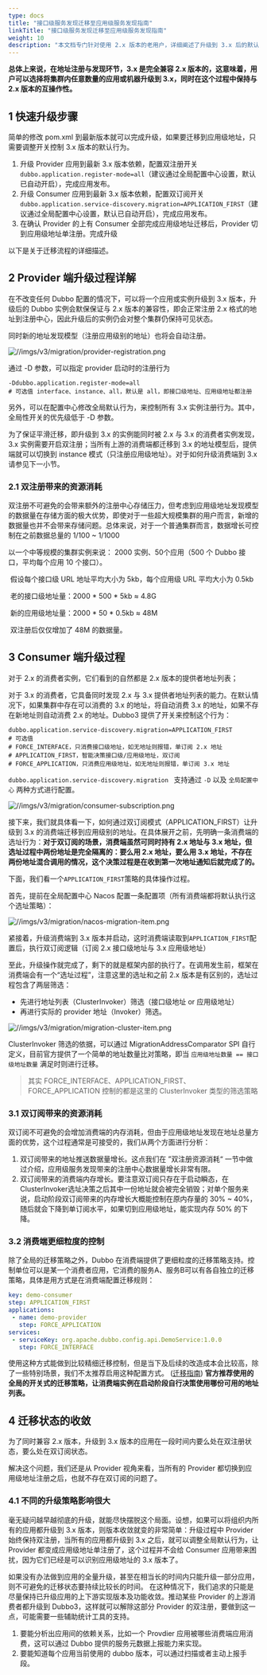 ```yaml
---
type: docs
title: "接口级服务发现迁移至应用级服务发现指南"
linkTitle: "接口级服务发现迁移至应用级服务发现指南"
weight: 10
description: "本文档专门针对使用 2.x 版本的老用户，详细阐述了升级到 3.x 后的默认地址注册与发现行为、如何平滑的迁移到新版本的地址模型。如关心迁移背后工作原理，请参考 [迁移规则详情与工作原理](../service-discovery-rule)"
---
```


**总体上来说，在地址注册与发现环节，3.x 是完全兼容 2.x 版本的，这意味着，用户可以选择将集群内任意数量的应用或机器升级到 3.x，同时在这个过程中保持与 2.x 版本的互操作性。**

## 1 快速升级步骤

简单的修改 pom.xml 到最新版本就可以完成升级，如果要迁移到应用级地址，只需要调整开关控制 3.x 版本的默认行为。

1. 升级 Provider 应用到最新 3.x 版本依赖，配置双注册开关`dubbo.application.register-mode=all`（建议通过全局配置中心设置，默认已自动开启），完成应用发布。
2. 升级 Consumer 应用到最新 3.x 版本依赖，配置双订阅开关`dubbo.application.service-discovery.migration=APPLICATION_FIRST`（建议通过全局配置中心设置，默认已自动开启），完成应用发布。
3. 在确认 Provider 的上有 Consumer 全部完成应用级地址迁移后，Provider 切到应用级地址单注册。完成升级



以下是关于迁移流程的详细描述。

## 2 Provider 端升级过程详解

在不改变任何 Dubbo 配置的情况下，可以将一个应用或实例升级到 3.x 版本，升级后的 Dubbo 实例会默保保证与 2.x 版本的兼容性，即会正常注册 2.x 格式的地址到注册中心，因此升级后的实例仍会对整个集群仍保持可见状态。



同时新的地址发现模型（注册应用级别的地址）也将会自动注册。

![//imgs/v3/migration/provider-registration.png](/imgs/v3/migration/provider-registration.png)

通过 -D 参数，可以指定 provider 启动时的注册行为

```text
-Ddubbo.application.register-mode=all
# 可选值 interface、instance、all，默认是 all，即接口级地址、应用级地址都注册
```



另外，可以在配置中心修改全局默认行为，来控制所有 3.x 实例注册行为。其中，全局性开关的优先级低于 -D 参数。



为了保证平滑迁移，即升级到 3.x 的实例能同时被 2.x 与 3.x 的消费者实例发现，3.x 实例需要开启双注册；当所有上游的消费端都迁移到 3.x 的地址模型后，提供端就可以切换到 instance 模式（只注册应用级地址）。对于如何升级消费端到 3.x 请参见下一小节。

### 2.1 双注册带来的资源消耗

双注册不可避免的会带来额外的注册中心存储压力，但考虑到应用级地址发现模型的数据量在存储方面的极大优势，即使对于一些超大规模集群的用户而言，新增的数据量也并不会带来存储问题。总体来说，对于一个普通集群而言，数据增长可控制在之前数据总量的 1/100 ~ 1/1000

以一个中等规模的集群实例来说： 2000 实例、50个应用（500 个 Dubbo 接口，平均每个应用 10 个接口）。

​	假设每个接口级 URL 地址平均大小为 5kb，每个应用级 URL 平均大小为 0.5kb

​	老的接口级地址量：2000 * 500 * 5kb ≈ 4.8G

​	新的应用级地址量：2000 * 50 * 0.5kb  ≈ 48M

​	双注册后仅仅增加了 48M 的数据量。



## 3 Consumer 端升级过程

对于 2.x 的消费者实例，它们看到的自然都是 2.x 版本的提供者地址列表；

对于 3.x 的消费者，它具备同时发现 2.x 与 3.x 提供者地址列表的能力。在默认情况下，如果集群中存在可以消费的 3.x 的地址，将自动消费 3.x 的地址，如果不存在新地址则自动消费 2.x 的地址。Dubbo3 提供了开关来控制这个行为：

```text
dubbo.application.service-discovery.migration=APPLICATION_FIRST
# 可选值 
# FORCE_INTERFACE，只消费接口级地址，如无地址则报错，单订阅 2.x 地址
# APPLICATION_FIRST，智能决策接口级/应用级地址，双订阅
# FORCE_APPLICATION，只消费应用级地址，如无地址则报错，单订阅 3.x 地址
```

`dubbo.application.service-discovery.migration ` 支持通过 `-D` 以及 `全局配置中心` 两种方式进行配置。



![//imgs/v3/migration/consumer-subscription.png](/imgs/v3/migration/consumer-subscription.png)


接下来，我们就具体看一下，如何通过双订阅模式（APPLICATION_FIRST）让升级到 3.x 的消费端迁移到应用级别的地址。在具体展开之前，先明确一条消费端的选址行为：**对于双订阅的场景，消费端虽然可同时持有 2.x 地址与 3.x 地址，但选址过程中两份地址是完全隔离的：要么用 2.x 地址，要么用 3.x 地址，不存在两份地址混合调用的情况，这个决策过程是在收到第一次地址通知后就完成了的。**



下面，我们看一个`APPLICATION_FIRST`策略的具体操作过程。

首先，提前在全局配置中心 Nacos 配置一条配置项（所有消费端都将默认执行这个选址策略）：

![//imgs/v3/migration/nacos-migration-item.png](/imgs/v3/migration/nacos-migration-item.png)



紧接着，升级消费端到 3.x 版本并启动，这时消费端读取到`APPLICATION_FIRST`配置后，执行双订阅逻辑（订阅 2.x 接口级地址与 3.x 应用级地址）



至此，升级操作就完成了，剩下的就是框架内部的执行了。在调用发生前，框架在消费端会有一个“选址过程”，注意这里的选址和之前 2.x 版本是有区别的，选址过程包含了两层筛选：

* 先进行地址列表（ClusterInvoker）筛选（接口级地址 or 应用级地址）
* 再进行实际的 provider 地址（Invoker）筛选。

![//imgs/v3/migration/migration-cluster-item.png](/imgs/v3/migration/migration-cluster-invoker.png)

ClusterInvoker 筛选的依据，可以通过 MigrationAddressComparator SPI 自行定义，目前官方提供了一个简单的地址数量比对策略，即当 `应用级地址数量 == 接口级地址数量` 满足时则进行迁移。

> 其实 FORCE_INTERFACE、APPLICATION_FIRST、FORCE_APPLICATION 控制的都是这里的 ClusterInvoker 类型的筛选策略

 

### 3.1 双订阅带来的资源消耗

双订阅不可避免的会增加消费端的内存消耗，但由于应用级地址发现在地址总量方面的优势，这个过程通常是可接受的，我们从两个方面进行分析：

1. 双订阅带来的地址推送数据量增长。这点我们在 ”双注册资源消耗“ 一节中做过介绍，应用级服务发现带来的注册中心数据量增长非常有限。
2. 双订阅带来的消费端内存增长。要注意双订阅只存在于启动瞬态，在ClusterInvoker选址决策之后其中一份地址就会被完全销毁；对单个服务来说，启动阶段双订阅带来的内存增长大概能控制在原内存量的 30% ~ 40%，随后就会下降到单订阅水平，如果切到应用级地址，能实现内存 50% 的下降。



### 3.2 消费端更细粒度的控制

除了全局的迁移策略之外，Dubbo 在消费端提供了更细粒度的迁移策略支持。控制单位可以是某一个消费者应用，它消费的服务A、服务B可以有各自独立的迁移策略，具体是用方式是在消费端配置迁移规则：


```yaml
key: demo-consumer
step: APPLICATION_FIRST
applications:
 - name: demo-provider
   step: FORCE_APPLICATION
services:
 - serviceKey: org.apache.dubbo.config.api.DemoService:1.0.0
   step: FORCE_INTERFACE
```

使用这种方式能做到比较精细迁移控制，但是当下及后续的改造成本会比较高，除了一些特别场景，我们不太推荐启用这种配置方式。
([迁移指南](../../advanced/migration-invoker/)) **官方推荐使用的全局的开关式的迁移策略，让消费端实例在启动阶段自行决策使用哪份可用的地址列表。**



## 4 迁移状态的收敛

为了同时兼容 2.x 版本，升级到 3.x 版本的应用在一段时间内要么处在双注册状态，要么处在双订阅状态。

解决这个问题，我们还是从 Provider 视角来看，当所有的 Provider 都切换到应用级地址注册之后，也就不存在双订阅的问题了。

### 4.1 不同的升级策略影响很大

毫无疑问越早越彻底的升级，就能尽快摆脱这个局面。设想，如果可以将组织内所有的应用都升级到 3.x 版本，则版本收敛就变的非常简单：升级过程中 Provider 始终保持双注册，当所有的应用都升级到 3.x 之后，就可以调整全局默认行为，让 Provider 都变成应用级地址单注册了，这个过程并不会给 Consumer 应用带来困扰，因为它们已经是可以识别应用级地址的 3.x 版本了。

如果没有办法做到应用的全量升级，甚至在相当长的时间内只能升级一部分应用，则不可避免的迁移状态要持续比较长的时间。
在这种情况下，我们追求的只能是尽量保持已升级应用的上下游实现版本及功能收敛。推动某些 Provider 的上游消费者都升级到 Dubbo3，这样就可以解除这部分 Provider 的双注册，要做到这一点，可能需要一些辅助统计工具的支持。

1. 要能分析出应用间的依赖关系，比如一个 Provdier 应用被哪些消费端应用消费，这可以通过 Dubbo 提供的服务元数据上报能力来实现。
2. 要能知道每个应用当前使用的 dubbo 版本，可以通过扫描或者主动上报手段。
